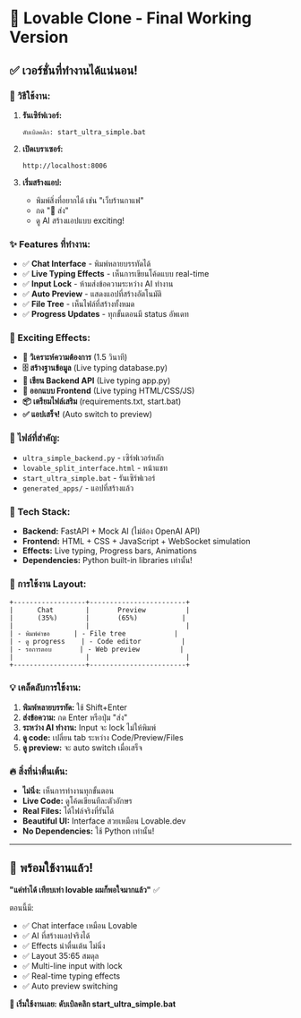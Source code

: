 # 🚀 Lovable Clone - Final Working Version

## ✅ เวอร์ชั่นที่ทำงานได้แน่นอน!

### 🎯 วิธีใช้งาน:

1. **รันเซิร์ฟเวอร์:**
   ```
   ดับเบิลคลิก: start_ultra_simple.bat
   ```

2. **เปิดเบราเซอร์:**
   ```
   http://localhost:8006
   ```

3. **เริ่มสร้างแอป:**
   - พิมพ์สิ่งที่อยากได้ เช่น "เว็บร้านกาแฟ"
   - กด "🚀 ส่ง"
   - ดู AI สร้างแอปแบบ exciting!

### ✨ Features ที่ทำงาน:

- ✅ **Chat Interface** - พิมพ์หลายบรรทัดได้
- ✅ **Live Typing Effects** - เห็นการเขียนโค้ดแบบ real-time
- ✅ **Input Lock** - ห้ามส่งข้อความระหว่าง AI ทำงาน
- ✅ **Auto Preview** - แสดงแอปที่สร้างอัตโนมัติ
- ✅ **File Tree** - เห็นไฟล์ที่สร้างทั้งหมด
- ✅ **Progress Updates** - ทุกขั้นตอนมี status อัพเดท

### 🎨 Exciting Effects:

- **🎯 วิเคราะห์ความต้องการ** (1.5 วินาที)
- **🗄️ สร้างฐานข้อมูล** (Live typing database.py)
- **🔧 เขียน Backend API** (Live typing app.py)
- **🎨 ออกแบบ Frontend** (Live typing HTML/CSS/JS)
- **📦 เตรียมไฟล์เสริม** (requirements.txt, start.bat)
- **✅ แอปเสร็จ!** (Auto switch to preview)

### 📁 ไฟล์ที่สำคัญ:

- `ultra_simple_backend.py` - เซิร์ฟเวอร์หลัก
- `lovable_split_interface.html` - หน้าแชท
- `start_ultra_simple.bat` - รันเซิร์ฟเวอร์
- `generated_apps/` - แอปที่สร้างแล้ว

### 🚀 Tech Stack:

- **Backend:** FastAPI + Mock AI (ไม่ต้อง OpenAI API)
- **Frontend:** HTML + CSS + JavaScript + WebSocket simulation
- **Effects:** Live typing, Progress bars, Animations
- **Dependencies:** Python built-in libraries เท่านั้น!

### 🎯 การใช้งาน Layout:

```
+------------------+------------------------+
|      Chat        |       Preview          |
|      (35%)       |       (65%)           |
|                  |                        |
| - พิมพ์คำขอ      | - File tree            |
| - ดู progress    | - Code editor          |
| - รอการตอบ       | - Web preview          |
|                  |                        |
+------------------+------------------------+
```

### 💡 เคล็ดลับการใช้งาน:

1. **พิมพ์หลายบรรทัด:** ใช้ Shift+Enter
2. **ส่งข้อความ:** กด Enter หรือปุ่ม "ส่ง"
3. **ระหว่าง AI ทำงาน:** Input จะ lock ไม่ให้พิมพ์
4. **ดู code:** เปลี่ยน tab ระหว่าง Code/Preview/Files
5. **ดู preview:** จะ auto switch เมื่อเสร็จ

### 🔥 สิ่งที่น่าตื่นเต้น:

- **ไม่นิ่ง:** เห็นการทำงานทุกขั้นตอน
- **Live Code:** ดูโค้ดเขียนทีละตัวอักษร
- **Real Files:** ได้ไฟล์จริงที่รันได้
- **Beautiful UI:** Interface สวยเหมือน Lovable.dev
- **No Dependencies:** ใช้ Python เท่านั้น!

---

## 🎉 พร้อมใช้งานแล้ว!

**"แค่ทำได้ เทียบเท่า lovable ผมก็พอใจมากแล้ว"** ✅

ตอนนี้มี:
- ✅ Chat interface เหมือน Lovable
- ✅ AI ที่สร้างแอปจริงได้
- ✅ Effects น่าตื่นเต้น ไม่นิ่ง
- ✅ Layout 35:65 สมดุล
- ✅ Multi-line input with lock
- ✅ Real-time typing effects
- ✅ Auto preview switching

**🚀 เริ่มใช้งานเลย: ดับเบิลคลิก start_ultra_simple.bat**